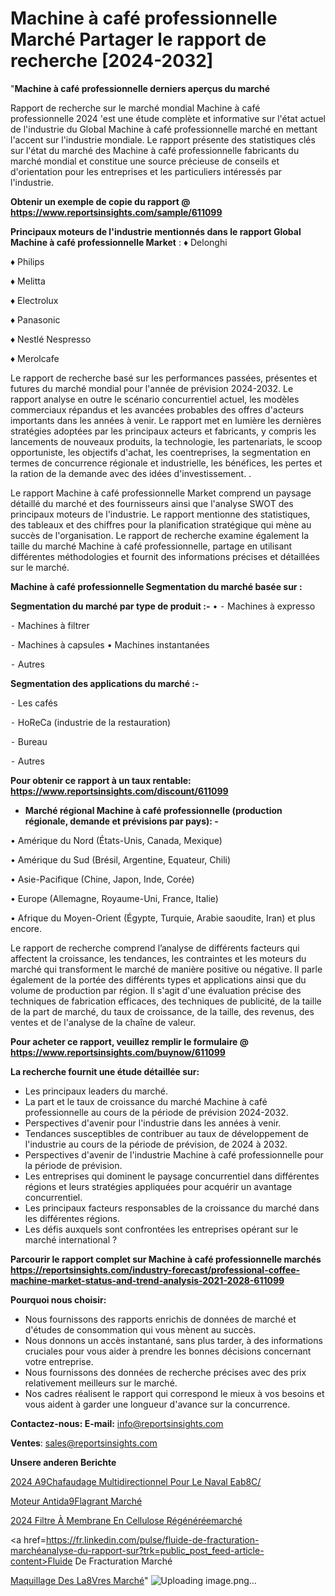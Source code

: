 # Machine à café professionnelle Marché Partager le rapport de recherche [2024-2032]

"<strong>Machine à café professionnelle derniers aperçus du marché</strong>

Rapport de recherche sur le marché mondial Machine à café professionnelle 2024 'est une étude complète et informative sur l'état actuel de l'industrie du Global Machine à café professionnelle marché en mettant l'accent sur l'industrie mondiale. Le rapport présente des statistiques clés sur l'état du marché des Machine à café professionnelle fabricants du marché mondial et constitue une source précieuse de conseils et d'orientation pour les entreprises et les particuliers intéressés par l'industrie.

<strong>Obtenir un exemple de copie du rapport @ <a href=https://www.reportsinsights.com/sample/611099>https://www.reportsinsights.com/sample/611099</a></strong>

<strong>Principaux moteurs de l'industrie mentionnés dans le rapport Global Machine à café professionnelle Market</strong> :
♦ Delonghi

♦ Philips

♦ Melitta

♦ Electrolux

♦ Panasonic

♦ Nestlé Nespresso

♦ Merolcafe

Le rapport de recherche basé sur les performances passées, présentes et futures du marché mondial pour l'année de prévision 2024-2032. Le rapport analyse en outre le scénario concurrentiel actuel, les modèles commerciaux répandus et les avancées probables des offres d'acteurs importants dans les années à venir. Le rapport met en lumière les dernières stratégies adoptées par les principaux acteurs et fabricants, y compris les lancements de nouveaux produits, la technologie, les partenariats, le scoop opportuniste, les objectifs d'achat, les coentreprises, la segmentation en termes de concurrence régionale et industrielle, les bénéfices, les pertes et la ration de la demande avec des idées d'investissement. .

Le rapport Machine à café professionnelle Market comprend un paysage détaillé du marché et des fournisseurs ainsi que l'analyse SWOT des principaux moteurs de l'industrie. Le rapport mentionne des statistiques, des tableaux et des chiffres pour la planification stratégique qui mène au succès de l'organisation. Le rapport de recherche examine également la taille du marché Machine à café professionnelle, partage en utilisant différentes méthodologies et fournit des informations précises et détaillées sur le marché.

<strong>Machine à café professionnelle Segmentation du marché basée sur :</strong>

<strong>Segmentation du marché par type de produit :-</strong>
•
⁃ Machines à expresso

⁃ Machines à filtrer

⁃ Machines à capsules
• Machines instantanées

⁃ Autres

<strong>Segmentation des applications du marché :-</strong>

⁃ Les cafés

⁃ HoReCa (industrie de la restauration)

⁃ Bureau

⁃ Autres

<strong>Pour obtenir ce rapport à un taux rentable: <a href=https://www.reportsinsights.com/discount/611099>https://www.reportsinsights.com/discount/611099</a></strong>
<ul>
  <li><strong>Marché régional Machine à café professionnelle (production régionale, demande et prévisions par pays): -</strong></li>
</ul>
• Amérique du Nord (États-Unis, Canada, Mexique)

• Amérique du Sud (Brésil, Argentine, Equateur, Chili)

• Asie-Pacifique (Chine, Japon, Inde, Corée)

• Europe (Allemagne, Royaume-Uni, France, Italie)

• Afrique du Moyen-Orient (Égypte, Turquie, Arabie saoudite, Iran) et plus encore.

Le rapport de recherche comprend l’analyse de différents facteurs qui affectent la croissance, les tendances, les contraintes et les moteurs du marché qui transforment le marché de manière positive ou négative. Il parle également de la portée des différents types et applications ainsi que du volume de production par région. Il s'agit d'une évaluation précise des techniques de fabrication efficaces, des techniques de publicité, de la taille de la part de marché, du taux de croissance, de la taille, des revenus, des ventes et de l'analyse de la chaîne de valeur.

<strong>Pour acheter ce rapport, veuillez remplir le formulaire @   <a href=https://www.reportsinsights.com/buynow/611099>https://www.reportsinsights.com/buynow/611099</a></strong>

<strong>La recherche fournit une étude détaillée sur:</strong>
<ul>
  <li>Les principaux leaders du marché.</li>
  <li>La part et le taux de croissance du marché Machine à café professionnelle au cours de la période de prévision 2024-2032.</li>
  <li>Perspectives d'avenir pour l'industrie dans les années à venir.</li>
  <li>Tendances susceptibles de contribuer au taux de développement de l'industrie au cours de la période de prévision, de 2024 à 2032.</li>
  <li>Perspectives d'avenir de l'industrie Machine à café professionnelle pour la période de prévision.</li>
  <li>Les entreprises qui dominent le paysage concurrentiel dans différentes régions et leurs stratégies appliquées pour acquérir un avantage concurrentiel.</li>
  <li>Les principaux facteurs responsables de la croissance du marché dans les différentes régions.</li>
  <li>Les défis auxquels sont confrontées les entreprises opérant sur le marché international ?</li>
</ul>

<strong>Parcourir le rapport complet sur Machine à café professionnelle marchés <a href=https://reportsinsights.com/industry-forecast/professional-coffee-machine-market-status-and-trend-analysis-2021-2028-611099>https://reportsinsights.com/industry-forecast/professional-coffee-machine-market-status-and-trend-analysis-2021-2028-611099</a></strong>

<strong>Pourquoi nous choisir:</strong>
<ul>
  <li>Nous fournissons des rapports enrichis de données de marché et d'études de consommation qui vous mènent au succès.</li>
  <li>Nous donnons un accès instantané, sans plus tarder, à des informations cruciales pour vous aider à prendre les bonnes décisions concernant votre entreprise.</li>
  <li>Nous fournissons des données de recherche précises avec des prix relativement meilleurs sur le marché.</li>
  <li>Nos cadres réalisent le rapport qui correspond le mieux à vos besoins et vous aident à garder une longueur d'avance sur la concurrence.</li>
</ul>
<strong>Contactez-nous:
</strong><strong>E-mail:</strong> <a href=mailto:info@reportsinsights.com>info@reportsinsights.com</a>

<strong>Ventes</strong>: <a href=mailto:sales@reportsinsights.com>sales@reportsinsights.com</a>

<strong>Unsere anderen Berichte</strong>

<a href=https://www.linkedin.com/pulse/2024-%C3%A9chafaudage-multidirectionnel-pour-le-naval-eab8c/>2024 A9Chafaudage Multidirectionnel Pour Le Naval Eab8C/</a>

<a href=https://www.linkedin.com/pulse/moteur-antid%C3%A9flagrant-march%C3%A9-2024-demande-n1kqc/>Moteur Antida9Flagrant Marché</a>

<a href=https://www.linkedin.com/pulse/2024-filtre-à-membrane-en-cellulose-régénéréemarché-c5gtc/>2024 Filtre À Membrane En Cellulose Régénéréemarché</a>

<a href=https://fr.linkedin.com/pulse/fluide-de-fracturation-marchéanalyse-du-rapport-sur?trk=public_post_feed-article-content>Fluide De Fracturation Marché</a>

<a href=https://www.linkedin.com/pulse/maquillage-des-l%C3%A8vres-march%C3%A9-informations-wwesf/>Maquillage Des La8Vres Marché</a>"
![Uploading image.png…]()
